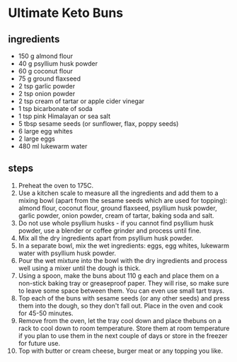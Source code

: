 # Ultimate Keto Buns

## ingredients

- 150 g almond flour
- 40 g psyllium husk powder
- 60 g coconut flour
- 75 g ground flaxseed
- 2 tsp garlic powder
- 2 tsp onion powder
- 2 tsp cream of tartar or apple cider vinegar
- 1 tsp bicarbonate of soda
- 1 tsp pink Himalayan or sea salt
- 5 tbsp sesame seeds (or sunflower, flax, poppy seeds)
- 6 large egg whites
- 2 large eggs
- 480 ml lukewarm water

## steps

1. Preheat the oven to 175C.
2. Use a kitchen scale to measure all the ingredients and add them to a mixing bowl (apart from the sesame seeds which are used for topping): almond flour, coconut flour, ground flaxseed, psyllium husk powder, garlic powder, onion powder, cream of tartar, baking soda and salt.
3. Do not use whole psyllium husks - if you cannot find psyllium husk powder, use a blender or coffee grinder and process until fine.
4. Mix all the dry ingredients apart from psyllium husk powder.
5. In a separate bowl, mix the wet ingredients: eggs, egg whites, lukewarm water with psyllium husk powder.
6. Pour the wet mixture into the bowl with the dry ingredients and process well using a mixer until the dough is thick.
7. Using a spoon, make the buns about 110 g each and place them on a non-stick baking tray or greaseproof paper. They will rise, so make sure to leave some space between them. You can even use small tart trays.
8. Top each of the buns with sesame seeds (or any other seeds) and press them into the dough, so they don't fall out. Place in the oven and cook for 45-50 minutes.
9. Remove from the oven, let the tray cool down and place thebuns on a rack to cool down to room temperature. Store them at room temperature if you plan to use them in the next couple of days or store in the freezer for future use.
10. Top with butter or cream cheese, burger meat or any topping you like.
